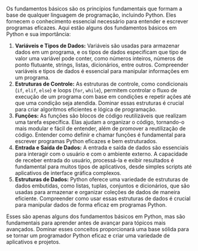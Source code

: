 Os fundamentos básicos são os princípios fundamentais que formam a base de qualquer linguagem de programação, incluindo Python. Eles fornecem o conhecimento essencial necessário para entender e escrever programas eficazes. Aqui estão alguns dos fundamentos básicos em Python e sua importância:

1. **Variáveis e Tipos de Dados:** Variáveis são usadas para armazenar dados em um programa, e os tipos de dados especificam que tipo de valor uma variável pode conter, como números inteiros, números de ponto flutuante, strings, listas, dicionários, entre outros. Compreender variáveis e tipos de dados é essencial para manipular informações em um programa.
2. **Estruturas de Controle:** As estruturas de controle, como condicionais (`if`, `elif`, `else`) e loops (`for`, `while`), permitem controlar o fluxo de execução de um programa com base em condições e repetir ações até que uma condição seja atendida. Dominar essas estruturas é crucial para criar algoritmos eficientes e lógica de programação.
3. **Funções:** As funções são blocos de código reutilizáveis que realizam uma tarefa específica. Elas ajudam a organizar o código, tornando-o mais modular e fácil de entender, além de promover a reutilização de código. Entender como definir e chamar funções é fundamental para escrever programas Python eficazes e bem estruturados.
4. **Entrada e Saída de Dados:** A entrada e saída de dados são essenciais para interagir com o usuário e com o ambiente externo. A capacidade de receber entrada do usuário, processá-la e exibir resultados é fundamental para muitos tipos de aplicativos, desde simples scripts até aplicativos de interface gráfica complexos.
5. **Estruturas de Dados:** Python oferece uma variedade de estruturas de dados embutidas, como listas, tuplas, conjuntos e dicionários, que são usadas para armazenar e organizar coleções de dados de maneira eficiente. Compreender como usar essas estruturas de dados é crucial para manipular dados de forma eficaz em programas Python.

Esses são apenas alguns dos fundamentos básicos em Python, mas são fundamentais para aprender antes de avançar para tópicos mais avançados. Dominar esses conceitos proporcionará uma base sólida para se tornar um programador Python eficaz e criar uma variedade de aplicativos e projetos.